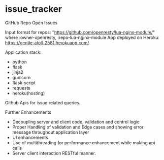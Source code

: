 # issue_tracker
GitHub Repo Open Issues

Input format for repos: "https://github.com/openresty/lua-nginx-module/" where :owner-openresty, :repo-lua-nginx-module
App deployed on Heroku:
https://gentle-atoll-2581.herokuapp.com/

Application stack:
- python
- flask
- jinja2
- gunicorn
- flask-script
- requests
- heroku(hosting)

Github Apis for issue related queries.

Further Enhancements
- Decoupling server and client code, validation and control logic
- Proper Handling of validation and Edge cases and showing error message throughout application layer
- UI enhancements
- Use of multithreading for performance enhancement while making api calls
- Server client interaction RESTful manner.

